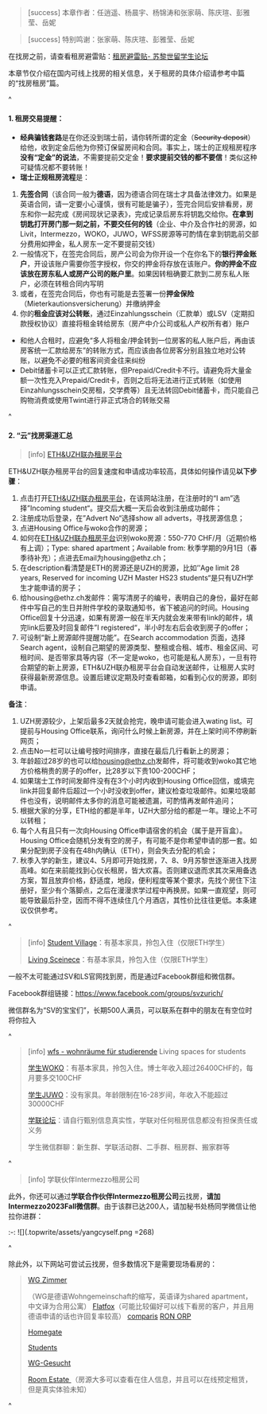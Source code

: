 > [success] 本章作者：任逍遥、杨晨宇、杨锦涛和张家萌、陈庆瑄、彭雅莹、岳妮

> [success] 特别鸣谢：张家萌、陈庆瑄、彭雅莹、岳妮

在找房之前，请查看租房避雷贴：[租房避雷贴- 苏黎世留学生论坛](https://forum.acssz.org/d/794-zu-fang-bi-lei-tie)

本章节仅介绍在国内可线上找房的相关信息，关于租房的具体介绍请参考中篇的“找房租房”篇。

^

#### **1. 租房交易提醒**：&#x20;

* **经典骗钱套路**是在你还没到瑞士前，请你转所谓的定金（~~Security deposit~~）给他，收到定金后他为你预订保留房间和合同。事实上，瑞士的正规租房程序**没有“定金”的说法**，不需要提前交定金！**要求提前交钱的都不要信**！类似这种可疑情况都不要转账！
* **瑞士正规租房流程**是：

1. **先签合同**（该合同一般为**德语**，因为德语合同在瑞士才具备法律效力。如果是英语合同，请一定要小心谨慎，很有可能是骗子），签完合同后安排看房，房东和你一起完成《房间现状记录表》，完成记录后房东将钥匙交给你。**在拿到钥匙打开房门那一刻之前，不要交任何的钱**（企业、中介及合作社的房源，如Livit，Intermezzo，WOKO，JUWO，WFSS房源等可酌情在拿到钥匙前交部分费用如押金，私人房东一定不要提前交钱）
2. 一般情况下，在签完合同后，房产公司会为你开设一个在你名下的**银行押金账户**，开设该账户需要你签字授权，你交的押金将存放在该账户。**你的押金不应该放在房东私人或房产公司的账户里**。如果因转租确要汇款到二房东私人账户，必须在转租合同内写明
3. 或者，在签完合同后，你也有可能是去签署一份**押金保险**（Mieterkautionsversicherung）并缴纳押金
4. 你的**租金应该对公转账**，通过Einzahlungsschein（汇款单）或LSV（定期扣款授权协议）直接将租金转给房东（房产中介公司或私人产权所有者）账户

* 和他人合租时，应避免“多人将租金/押金转到一位房客的私人账户后，再由该房客统一汇款给房东”的转账方式，而应该由各位房客分别且独立地对公转账，以避免不必要的租客间资金往来纠纷
* Debit储蓄卡可以正式汇款转账，但Prepaid/Credit卡不行。请避免将大量金额一次性充入Prepaid/Credit卡，否则之后将无法进行正式转账（如使用Einzahlungsschein交房租，交学费等）且无法转回Debit储蓄卡，而只能自己购物消费或使用Twint进行非正式场合的转账交易

^

#### **2. “云”找房渠道汇总**

> [info] &#x20;[ETH\&UZH联办租房平台](https://wohnen.ethz.ch/index.php?act=searchoffer)

ETH\&UZH联办租房平台的回复速度和申请成功率较高，具体如何操作请见**以下步骤**：

1. 点击打开[ETH\&UZH联办租房平台](https://wohnen.ethz.ch/index.php?act=searchoffer)，在该网站注册，在注册时的“I am”选择”Incoming student“。提交后大概一天后会收到注册成功邮件；
2. 注册成功后登录，在”Advert No“选择show all adverts，寻找房源信息；
3. 点进Housing Office与woko合作的房源；
4. 如何在[ETH\&UZH联办租房平台](https://wohnen.ethz.ch/index.php?act=searchoffer)识别woko房源：550-770 CHF/月（近期价格有上调）；Type: shared apartment；Available from: 秋季学期的9月1日（春季待补充）；点进去Email为housing\@ethz.ch；
5. 在description看清楚是ETH的房源还是UZH的房源，比如’’Age limit 28 years, Reserved for incoming UZH Master HS23 students“是只有UZH学生才能申请的房子；
6. 给housing\@ethz.ch发邮件：需写清房子的编号，表明自己的身份，最好在邮件中写自己的生日并附件学校的录取通知书，省下被追问的时间。Housing Office回复十分迅速，如果有房源一般在半天内就会发来带有link的邮件，填完link后要及时回复邮件”I registered“，半小时左右后会收到房子的offer；
7. 可设制“新上房源邮件提醒功能”。在Search accommodation 页面，选择Search agent，设制自己期望的房源类型、整租或合租、城市、租金区间、可租时间、是否带家具等内容（不一定是woko，也可能是私人房东），一旦有符合期望的新上房源，ETH\&UZH联办租房平台会自动发送邮件，让租房人实时获得最新房源信息。设置后建议定期及时查看邮箱，如看到心仪的房源，即刻申请。

**备注**：

1. UZH房源较少，上架后最多2天就会抢完，晚申请可能会进入wating list。可提前与Housing Office联系，询问什么时候上新房源，并在上架时间不停刷新网页；
2. 点击No一栏可以让编号按时间排序，直接在最后几行看新上的房源；
3. 年龄超过28岁的也可以给<housing@ethz.ch>发邮件，将可能收到woko其它地方价格稍贵的房子的offer，比28岁以下贵100-200CHF；
4. 如果瑞士工作时间发邮件没有在3个小时内收到Housing Office回信，或填完link并回复邮件后超过一个小时没收到offer，建议检查垃圾邮件。如果垃圾邮件也没有，说明邮件太多你的消息可能被遗漏，可酌情再发邮件追问；
5. 根据大家的分享，ETH给的都是半年，UZH大部分给的都是一年。理论上不可以转租；
6. 每个人有且只有一次向Housing Office申请宿舍的机会（属于是开盲盒）。Housing Office会随机分发有空的房子，有可能不是你希望申请的那一套。如果分配到房子没有在48h内确认（ETH），则会失去分配的机会；
7. 秋季入学的新生，建议4、5月即可开始找房，7、8、9月苏黎世逐渐进入找房高峰。如在来前能找到心仪长租房，皆大欢喜。否则建议退而求其次采用备选方案，暂且放弃价格，舒适度，地段，便利程度等某个要求，先找个房住下注册好，至少有个落脚点，之后在漫漫求学过程中再换房。如果一直观望，则可能导致最后扑空，因而不得不连续住几个月酒店，其性价比往往更低。本条建议仅供参考。

^

> [info] [Student Village](https://studentvillage.ch/)：有基本家具，拎包入住（仅限ETH学生）
>
> [Living Sceinece](https://www.livingscience.ch/wohnen-studieren-zuerich/?id=\&L=1)：有基本家具，拎包入住（仅限ETH学生）

一般不太可能通过SV和LS官网找到房，而是通过Facebook群组和微信群。

Facebook群组链接：<https://www.facebook.com/groups/svzurich/>

微信群名为“SV的宝宝们”，长期500人满员，可以联系在群中的朋友在有空位时将你拉入

^

> [info] [wfs - wohnräume für studierende](https://www.wfss.ch/) Living spaces for students&#x20;
>
> [学生WOKO](https://www.woko.ch/)：有基本家具，拎包入住。博士年收入超过26400CHF的，每月要多交100CHF
>
> [学生JUWO](https://www.juwo.ch/)：没有家具。年龄限制在16-28岁间，年收入不能超过30000CHF
>
> [学联论坛](https://forum.acssz.org/)：请自行甄别信息真实性，学联对任何租房信息都没有担保责任或义务
>
> 学生微信群聊：新生群、学联活动群、二手群、租房群、搬家群等

^

> [info] 学联伙伴Intermezzo租房公司

此外，你还可以通过**学联合作伙伴Intermezzo租房公司**云找房，**请加Intermezzo2023Fall微信群**。由于该群已达200人，请加秘书处杨同学微信让他拉你进群：

:-: ![](.topwrite/assets/yangcyself.png =268)

^

除此外，以下网站可尝试云找房，但多数情况下是需要现场看房的：

> [WG Zimmer ](https://www.wgzimmer.ch/home.html)
>
> （WG是德语Wohngemeinschaft的缩写，英语译为shared apartment，中文译为合用公寓）
> [Flatfox](https://flatfox.ch/c/en/)（可能比较偏好可以线下看房的客户，并且用德语申请的话也许回复率较高）
> [comparis](https://en.comparis.ch/immobilien/search)
> [RON ORP](http://www.ronorp.net/zuerich/dach-ueber-dem-kopf)
>
> [Homegate](https://www.homegate.ch/en)
>
> [Students](http://www.students.ch/wohnen/list)
>
> [WG-Gesucht](https://www.wg-gesucht.de/)
>
> [Room Estate ](https://roomestate.com/)（房源大多可以查看在住人信息，并且可以在线预定租赁，但是真实体验未知）

^
